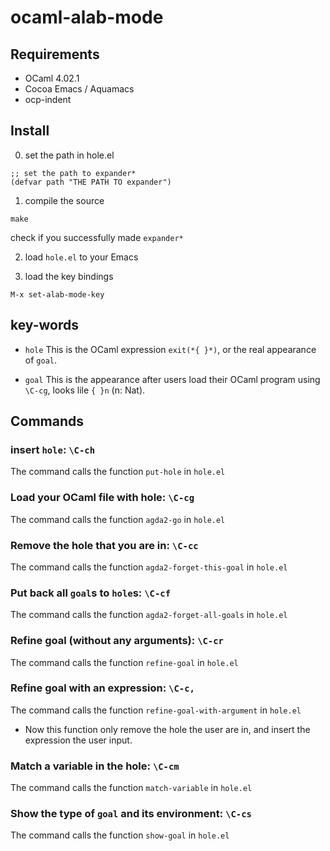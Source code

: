 # ocaml-alab-mode

## Requirements
* OCaml 4.02.1
* Cocoa Emacs / Aquamacs
* ocp-indent

## Install
0. set the path in hole.el
```
;; set the path to expander*
(defvar path "THE PATH TO expander")
```

1. compile the source

`make`

check if you successfully made `expander*`

2. load `hole.el` to your Emacs

3. load the key bindings

`M-x set-alab-mode-key`

## key-words
* `hole`
This is the OCaml expression `exit(*{ }*)`, or the real appearance of `goal`.

* `goal`
This is the appearance after users load their OCaml program using `\C-cg`, looks lile `{ }n` (n: Nat).

## Commands
### insert `hole`: `\C-ch`
The command calls the function `put-hole` in `hole.el`

### Load your OCaml file with hole: `\C-cg`
The command calls the function `agda2-go` in `hole.el`

### Remove the hole that you are in: `\C-cc`
The command calls the function `agda2-forget-this-goal` in `hole.el`

### Put back all `goal`s to `hole`s: `\C-cf`
The command calls the function `agda2-forget-all-goals` in `hole.el`

### Refine goal (without any arguments): `\C-cr`
The command calls the function `refine-goal` in `hole.el`

### Refine goal with an expression: `\C-c,`
The command calls the function `refine-goal-with-argument` in `hole.el`
* Now this function only remove the hole the user are in, and insert the expression the user input.

### Match a variable in the hole: `\C-cm`
The command calls the function `match-variable` in `hole.el`

### Show the type of `goal` and its environment: `\C-cs`
The command calls the function `show-goal` in `hole.el`

